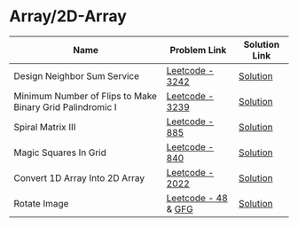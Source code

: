 # Array/2D-Array


| Name       | Problem Link                       | Solution Link                      |
|--------------------|------------------------------------|-----------------------------------|
| Design Neighbor Sum Service          | [Leetcode - 3242](https://leetcode.com/problems/design-neighbor-sum-service/description/)                | [Solution](https://github.com/moinhameed27/Ultimate-DSA/blob/main/Array/2D%20Array/Design%20Neighbor%20Sum%20Service.cpp)              |
| Minimum Number of Flips to Make Binary Grid Palindromic I          | [Leetcode - 3239](https://leetcode.com/problems/minimum-number-of-flips-to-make-binary-grid-palindromic-i/description/)                | [Solution](https://github.com/moinhameed27/Ultimate-DSA/blob/main/Array/2D%20Array/Minimum%20Number%20of%20Flips%20to%20Make%20Binary%20Grid%20Palindromic%20I.cpp)              |
| Spiral Matrix III          | [Leetcode - 885](https://leetcode.com/problems/spiral-matrix-iii/description/)                | [Solution](https://github.com/moinhameed27/Ultimate-DSA/blob/main/Array/2D%20Array/Spiral%20Matrix%20III.cpp)              |
| Magic Squares In Grid         | [Leetcode - 840](https://leetcode.com/problems/magic-squares-in-grid/description/)                | [Solution](https://github.com/moinhameed27/Ultimate-DSA/blob/main/Array/2D%20Array/Magic%20Squares%20In%20Grid.cpp)              |
| Convert 1D Array Into 2D Array         | [Leetcode - 2022](https://leetcode.com/problems/convert-1d-array-into-2d-array/description/)                | [Solution](https://github.com/moinhameed27/Ultimate-DSA/blob/main/Array/2D%20Array/Convert%201D%20Array%20Into%202D%20Array.cpp)              | 
| Rotate Image          | [Leetcode - 48](https://leetcode.com/problems/rotate-image/description/) & [GFG](https://www.geeksforgeeks.org/problems/rotate-by-90-degree0356/1)                | [Solution](https://github.com/moinhameed27/Ultimate-DSA/blob/main/Array/2D%20Array/Rotate%20Image.cpp)              |  
